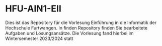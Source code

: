 # HFU-AIN1-EII
Dies ist das Repository für die Vorlesung Einführung in die Informatik der Hochschule Furtwangen. In finden Repository finden Sie bearbeitete Aufgaben und Lösungsansätze. 
Die Vorlesung fand hierbei im Wintersemester 2023/2024 statt
